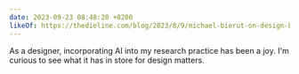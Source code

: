 ```yaml
---
date: 2023-09-23 08:48:20 +0200
likeOf: https://thedieline.com/blog/2023/8/9/michael-bierut-on-design-before-and-after-the-computer-and-why-ai-might-not-be-so-bad-after-all
---
```

As a designer, incorporating AI into my research practice has been a joy. I'm curious to see what it has in store for design matters.

